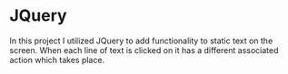 # JQuery

In this project I utilized JQuery to add functionality
to static text on the screen.  When each line of text
is clicked on it has a different associated action 
which takes place.
